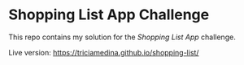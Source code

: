 # Shopping List App Challenge

This repo contains my solution for the *Shopping List App* challenge.

Live version: https://triciamedina.github.io/shopping-list/
